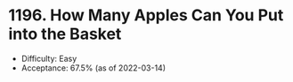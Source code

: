 # 1196. How Many Apples Can You Put into the Basket
- Difficulty: Easy
- Acceptance: 67.5% (as of 2022-03-14)
